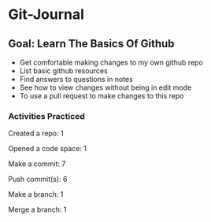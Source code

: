 # Git-Journal
## Goal: Learn The Basics Of Github
- Get comfortable making changes to my own github repo
- List basic github resources
- Find answers to questions in notes
- See how to view changes without being in edit mode
- To use a pull request to make changes to this repo
### Activities Practiced
Created a repo: 1

Opened a code space: 1

Make a commit: 7

Push commit(s): 6

Make a branch: 1

Merge a branch: 1
